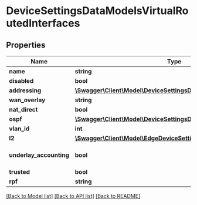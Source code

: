 # DeviceSettingsDataModelsVirtualRoutedInterfaces

## Properties
Name | Type | Description | Notes
------------ | ------------- | ------------- | -------------
**name** | **string** |  | [optional] 
**disabled** | **bool** |  | [optional] 
**addressing** | [**\Swagger\Client\Model\DeviceSettingsDataModelsVirtualAddressing**](DeviceSettingsDataModelsVirtualAddressing.md) |  | [optional] 
**wan_overlay** | **string** |  | [optional] 
**nat_direct** | **bool** |  | [optional] 
**ospf** | [**\Swagger\Client\Model\DeviceSettingsDataModelsVirtualOspf**](DeviceSettingsDataModelsVirtualOspf.md) |  | [optional] 
**vlan_id** | **int** |  | [optional] 
**l2** | [**\Swagger\Client\Model\EdgeDeviceSettingsDataL2**](EdgeDeviceSettingsDataL2.md) |  | [optional] 
**underlay_accounting** | **bool** |  | [optional] [default to true]
**trusted** | **bool** |  | [optional] 
**rpf** | **string** |  | [optional] 

[[Back to Model list]](../README.md#documentation-for-models) [[Back to API list]](../README.md#documentation-for-api-endpoints) [[Back to README]](../README.md)


